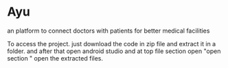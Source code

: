 # Ayu
an platform to connect doctors with patients for better medical facilities

To access the project. just download the code in zip file and extract it in a folder. and after that open android studio and at top file section open "open section " 
open the extracted files.
